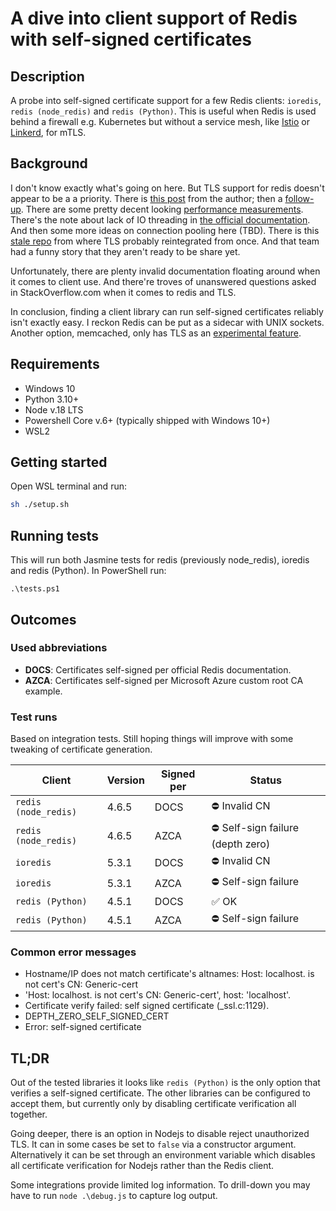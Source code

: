 # A dive into client support of Redis with self-signed certificates

## Description
A probe into self-signed certificate support for a few Redis clients: `ioredis`, `redis (node_redis)` and `redis (Python)`.
This is useful when Redis is used behind a firewall e.g. Kubernetes but without a service mesh, like
[Istio](https://istio.io/latest/about/service-mesh/) or [Linkerd](https://linkerd.io/), for mTLS.

## Background 
I don't know exactly what's going on here. But TLS support for redis doesn't appear to be a a priority. There is [this
post](http://antirez.com/news/96) from the author; then a [follow-up](http://antirez.com/news/118). There are some
pretty decent looking [performance measurements](https://github.com/redis/redis/issues/7595). There's the note about
lack of IO threading in [the official documentation](https://redis.io/docs/management/security/encryption/). And then 
some more ideas on connection pooling here (TBD). There is this [stale repo](https://github.com/josiahcarlson/redis-tls)
from where TLS probably reintegrated from once. And that team had a funny story that they aren't ready to be share yet.

Unfortunately, there are plenty invalid documentation floating around when it comes to client use. And there're troves
of unanswered questions asked in StackOverflow.com when it comes to redis and TLS. 

In conclusion, finding a client library can run self-signed certificates reliably isn't exactly easy. I reckon Redis
can be put as a sidecar with UNIX sockets. Another option, memcached, only has TLS as an
[experimental feature](https://github.com/memcached/memcached/wiki/TLS).

## Requirements
- Windows 10
- Python 3.10+
- Node v.18 LTS
- Powershell Core v.6+ (typically shipped with Windows 10+)
- WSL2

## Getting started
Open WSL terminal and run:

```zsh
sh ./setup.sh
```

## Running tests
This will run both Jasmine tests for redis (previously node_redis), ioredis and redis (Python). In PowerShell run:

```pwsh
.\tests.ps1
```

## Outcomes
### Used abbreviations
- **DOCS**: Certificates self-signed per official Redis documentation.
- **AZCA**: Certificates self-signed per Microsoft Azure custom root CA example.

### Test runs
Based on integration tests. Still hoping things will improve with some tweaking of certificate generation.

| Client | Version | Signed per | Status |
|------|------|------|------|
| `redis (node_redis)` | 4.6.5 | DOCS | ⛔ Invalid CN |
| `redis (node_redis)` | 4.6.5 | AZCA  | ⛔  Self-sign failure (depth zero) |
| `ioredis` | 5.3.1 | DOCS | ⛔ Invalid CN |
| `ioredis` | 5.3.1 | AZCA   | ⛔ Self-sign failure |
| `redis (Python)` | 4.5.1 | DOCS | ✅ OK |
| `redis (Python)` | 4.5.1 | AZCA | ⛔ Self-sign failure |

### Common error messages
- Hostname/IP does not match certificate's altnames: Host: localhost. is not cert's CN: Generic-cert
- 'Host: localhost. is not cert's CN: Generic-cert', host: 'localhost'.
- Certificate verify failed: self signed certificate (_ssl.c:1129).
- DEPTH_ZERO_SELF_SIGNED_CERT
- Error: self-signed certificate

## TL;DR
Out of the tested libraries it looks like `redis (Python)` is the only option that verifies a self-signed certificate.
The other libraries can be configured to accept them, but currently only by disabling certificate verification all
together.

Going deeper, there is an option in Nodejs to disable reject unauthorized TLS. It can in some cases be set to `false`
via a constructor argument. Alternatively it can be set through an environment variable which disables all certificate
verification for Nodejs rather than the Redis client.

Some integrations provide limited log information. To drill-down you may have to run `node .\debug.js` to capture log
output.